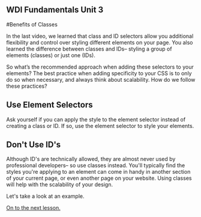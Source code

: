 **WDI Fundamentals Unit 3**
---

#Benefits of Classes

In the last video, we learned that class and ID selectors allow you additional flexibility and control over styling different elements on your page. You also learned the difference between classes and IDs– styling a group of elements (classes) or just one (IDs).

So what’s the recommended approach when adding these selectors to your elements? The best practice when adding specificity to your CSS is to only do so when necessary, and always think about scalability. How do we follow these practices?

## Use Element Selectors
Ask yourself if you can apply the style to the element selector instead of creating a class or ID. If so, use the element selector to style your elements.

## Don't Use ID's
Although ID's are technically allowed, they are almost never used by professional developers– so use classes instead. You'll typically find the styles you're applying to an element can come in handy in another section of your current page, or even another page on your website. Using classes will help with the scalability of your design.


Let's take a look at an example.




[On to the next lesson.](04_lesson.md)
